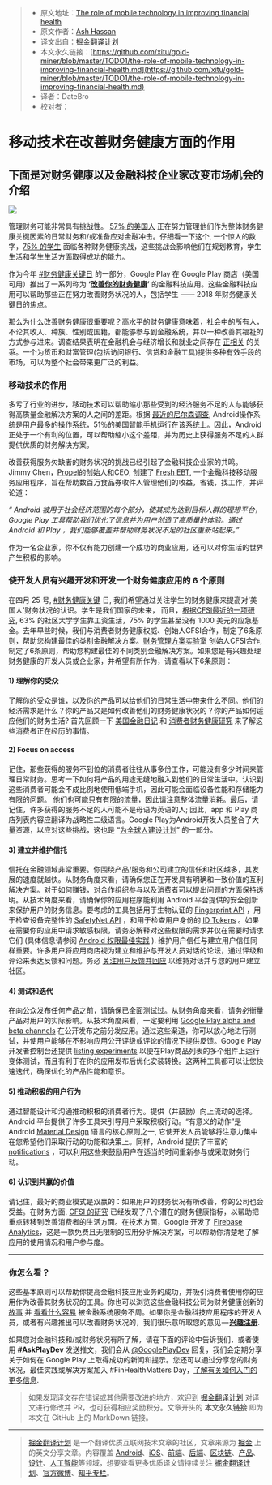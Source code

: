 > * 原文地址：[The role of mobile technology in improving financial health](https://medium.com/googleplaydev/the-role-of-mobile-technology-in-improving-financial-health-f42b509f0433)
> * 原文作者：[Ash Hassan](https://medium.com/@ashrafh?source=post_header_lockup)
> * 译文出自：[掘金翻译计划](https://github.com/xitu/gold-miner)
> * 本文永久链接：[https://github.com/xitu/gold-miner/blob/master/TODO1/the-role-of-mobile-technology-in-improving-financial-health.md](https://github.com/xitu/gold-miner/blob/master/TODO1/the-role-of-mobile-technology-in-improving-financial-health.md)
> * 译者：DateBro
> * 校对者：

# 移动技术在改善财务健康方面的作用

## 下面是对财务健康以及金融科技企业家改变市场机会的介绍

![](https://cdn-images-1.medium.com/max/800/1*-WmNCV2QgyjVBW42yD1l8Q.png)

管理财务可能非常具有挑战性。 [57% 的美国人](https://cfsinnovation.org/research/consumer-financial-health-study/) 正在努力管理他们作为整体财务健康关键因素的日常财务和/或准备应对金融冲击。仔细看一下这个, 一个惊人的数字，[75% 的学生](https://s3.amazonaws.com/cfsi-innovation-files/wp-content/uploads/2017/12/18203926/CommCollegeJourney-FINAL.pdf) 面临各种财务健康挑战，这些挑战会影响他们在规划教育，学生生活和学生生活方面取得成功的能力。

作为今年 [#财务健康关键日](https://cfsinnovation.org/news/finhealth-matters-day-2/) 的一部分，Google Play 在 Google Play 商店（美国可用）推出了一系列称为 **‘**[**改善你的财务健康**](https://play.google.com/store/apps/collection/promotion_3003206_financial_health_apps_us?e=-EnableAppDetailsPageRedesign)**’** 的金融科技应用。这些金融科技应用可以帮助那些正在努力改善财务状况的人，包括学生 —— 2018 年财务健康关键日的焦点。

那么为什么改善财务健康很重要呢？高水平的财务健康意味着，社会中的所有人，不论其收入、种族、性别或国籍，都能够参与到金融系统，并以一种改善其福祉的方式参与进来。调查结果表明在金融机会与经济增长和就业之间存在 [正相关](http://www.cgap.org/sites/default/files/FocusNote-Financial-Inclusion-and-Development-April-2014.pdf)  的关系。一个为货币和财富管理(包括访问银行、信贷和金融工具)提供多种有效手段的市场，可以为整个社会带来更广泛的利益。

### **移动技术的作用**

多亏了行业的进步，移动技术可以帮助缩小那些受到的经济服务不足的人与能够获得高质量金融解决方案的人之间的差距。根据 [最近的尼尔森调查](http://www.nielsen.com/us/en/insights/news/2016/millennials-are-top-smartphone-users.html), Android操作系统是用户最多的操作系统，51％的美国智能手机运行在该系统上。因此，Android正处于一个有利的位置，可以帮助缩小这个差距，并为历史上获得服务不足的人群提供优质的财务解决方案。

改善获得服务欠缺者的财务状况的挑战已经引起了金融科技企业家的共鸣。Jimmy Chen，[Propel](https://www.joinpropel.com/)的创始人和CEO, 创建了 [Fresh EBT](https://play.google.com/store/apps/details?id=com.propel.ebenefits&hl=en_GB&e=-EnableAppDetailsPageRedesign), 一个金融科技移动服务应用程序，旨在帮助数百万食品券收件人管理他们的收益，省钱，找工作，并评论道：

_“ Android 被用于社会经济范围的每个部分，使其成为达到目标人群的理想平台，Google Play 工具帮助我们优化了信息并为用户创造了高质量的体验。通过 Android 和 Play ，我们能够覆盖并帮助财务状况不足的社区重新站起来。”_

作为一名企业家，你不仅有能力创建一个成功的商业应用，还可以对你生活的世界产生积极的影响。

### **使开发人员有兴趣开发和开发一个财务健康应用的 6 个原则**

在四月 25 号, [#财务健康关键](https://cfsinnovation.org/news/finhealth-matters-day-2/) 日, 我们希望通过关注学生的财务健康来提高对‘美国人’财务状况的认识。学生是我们国家的未来， 而且，[根据CFSI最近的一项研究](https://s3.amazonaws.com/cfsi-innovation-files/wp-content/uploads/2017/12/18203926/CommCollegeJourney-FINAL.pdf), 63% 的社区大学学生靠工资生活，75% 的学生甚至没有 1000 美元的应急基金。去年早些时候，我们与消费者财务健康权威、创始人CFSI合作，制定了6条原则，帮助您构建最佳的类别金融解决方案。[财务管理方案实验室](http://finlab.cfsinnovation.com/) 创始人CFSI合作, 制定了6条原则，帮助您构建最佳的不同类别金融解决方案。如果您是有兴趣处理财务健康的开发人员或企业家，并希望有所作为，请查看以下6条原则：

#### **1) 理解你的受众**

了解你的受众是谁，以及你的产品可以给他们的日常生活中带来什么不同。他们的经济需求是什么？你的产品又是如何改善他们的财务健康状况的？你的产品如何适应他们的财务生活? 首先回顾一下 [美国金融日记](http://www.usfinancialdiaries.org/) 和 [消费者财务健康研究](https://cfsinnovation.org/research/consumer-financial-health-research/) 来了解这些消费者正在经历的事情。

#### **2) Focus on access**

记住，那些获得的服务不到位的消费者往往从事多份工作，可能没有多少时间来管理日常财务。思考一下如何将产品的用途无缝地融入到他们的日常生活中。认识到这些消费者可能会不成比例地使用低端手机，因此可能会面临设备性能和存储能力有限的问题。 他们也可能只有有限的流量，因此请注意整体流量消耗。最后，请记住，许多获得的服务不足的人可能不是母语为英语的人; 因此，app 和 Play 商店列表内容应翻译为战略性二级语言。Google Play为Android开发人员整合了大量资源，以应对这些挑战，这也是 “[为全球人建设计划](https://developer.android.com/topic/billions/index.html)” 的一部分。

#### **3) 建立并维护信托**

信托在金融领域非常重要。你围绕产品/服务和公司建立的信任和社区越多，其发展的速度就越快。从财务角度来看，请确保您正在开发具有明确和一致价值的互利解决方案。对于如何赚钱，对合作组织参与以及消费者可以提出问题的方面保持透明。从技术角度来看，请确保你的应用程序能利用 Android 平台提供的安全创新来保护用户的财务信息。要考虑的工具包括用于生物认证的 [Fingerprint API](https://developer.android.com/about/versions/marshmallow/android-6.0.html) ，用于检查设备完整性的 [SafetyNet API](https://developer.android.com/training/safetynet/index.html) ，和用于检查用户身份的 [ID Tokens](https://developers.google.com/identity/smartlock-passwords/android/idtoken-auth) 。如果在需要你的应用中请求敏感权限，请务必解释对这些权限的需求并仅在需要时请求它们 (具体信息请参阅 [ Android 权限最佳实践](https://developer.android.com/training/permissions/usage-notes.html) ). 维护用户信任与建立用户信任同样重要。许多用户将应用商店视为建立和维护与开发人员对话的论坛，通过评级和评论来表达反馈和问题。务必 [关注用户反馈并回应](https://support.google.com/googleplay/android-developer/answer/138230?hl=en) 以维持对话并与您的用户建立社区。

#### **4) 测试和迭代**

在向公众发布任何产品之前，请确保已全面测试过。从财务角度来看，请务必衡量产品对用户的实际影响。从技术角度来看，一定要利用 [Google Play alpha and beta channels](https://developer.android.com/distribute/best-practices/launch/beta-tests.html) 在公开发布之前分发应用。通过这些渠道，你可以放心地进行测试，并使用户能够在不影响应用公开评级或评论的情况下提供反馈。Google Play 开发者控制台还提供 [listing experiments](https://support.google.com/googleplay/android-developer/answer/6227309?hl=en&ref_topic=7046704) 以便在Play商品列表的多个组件上运行变体测试，而且有利于在你的应用发布后优化安装转换。这两种工具都可以让您快速迭代，确保优化的产品性能和意识。

#### **​5) 推动积极的用户行为**

通过智能设计和沟通推动积极的消费者行为。提供（并鼓励）向上流动的选择。Android 平台提供了许多工具来引导用户采取积极行动。“有意义的动作”是 Android [Material Design](https://material.io/guidelines/#introduction-principles) 语言的核心原则之一, 它使开发人员能够将注意力集中在您希望他们采取行动的功能和决策上。同样，Android 提供了丰富的 [notifications](https://developer.android.com/guide/topics/ui/notifiers/notifications.html) ，可以利用这些来鼓励用户在适当的时间重新参与或采取财务行动。

#### **6) 认识到共赢的价值**

请记住，最好的商业模式是双赢的：如果用户的财务状况有所改善，你的公司也会受益。在财务方面, [CFSI 的研究](https://cfsinnovation.org/research/eight-ways-to-measure-financial-health/) 已经发现了八个潜在的财务健康指标，以帮助把重点转移到改善消费者的生活方面。在技术方面，Google 开发了 [Firebase Analytics](https://firebase.google.com/docs/analytics/)，这是一款免费且无限制的应用分析解决方案，可以帮助你清楚地了解应用的使用情况和用户参与度。

* * *

### **你怎么看？**

这些基本原则可以帮助你提高金融科技应用业务的成功，并吸引消费者使用你的应用作为改善其财务状况的工具。你也可以浏览这些金融科技公司为财务健康创新的 [故事](http://finlab.cfsinnovation.com/wp-content/uploads/2016/10/FinLab-Brief-Profiles-in-Innovation_Final.pdf) 并 [看看什么容易](https://www.youtube.com/watch?v=1_PYAYgymGo) 被金融系统服务不周。如果你是金融科技应用程序的开发人员，或者有兴趣推出可以改善财务状况的，我们很乐意听取您的意见 — [**兴趣注册**](https://docs.google.com/forms/d/1Vx8IVmahp4O_ndRrCHco-foZbufqk6-t-EXCnJcrhRc/edit?ts=5addc2c7).

如果您对金融科技和/或财务状况有所了解，请在下面的评论中告诉我们，或者使用 **#AskPlayDev** 发送推文，我们会从 [@GooglePlayDev](http://twitter.com/googleplaydev) 回复，我们会定期分享关于如何在 Google Play 上取得成功的新闻和提示。您还可以通过分享您的财务状况，最佳实践或解决方案加入 #FinHealthMatters Day，[了解有关如何入门的更多信息](https://cfsinnovation.org/news/finhealth-matters-day-2/?utm_campaign=Public&utm_medium=email&_hsenc=p2ANqtz-_JYDMJaNFo7c56_ykZ0S9XoPU1jI_xfCYA-urQAr02xf90gMmJA0HxbPV1d1a53GXUIOUXhsnSZE621Nyjv_qO1DDP6Q&_hsmi=61995743&utm_content=61995743&utm_source=hs_email&hsCtaTracking=2d24a17e-073c-4de2-af74-2e55887f880f%7C53ddabcc-a46f-4f45-a410-61f272b3f5c2).

> 如果发现译文存在错误或其他需要改进的地方，欢迎到 [掘金翻译计划](https://github.com/xitu/gold-miner) 对译文进行修改并 PR，也可获得相应奖励积分。文章开头的 **本文永久链接** 即为本文在 GitHub 上的 MarkDown 链接。


---

> [掘金翻译计划](https://github.com/xitu/gold-miner) 是一个翻译优质互联网技术文章的社区，文章来源为 [掘金](https://juejin.im) 上的英文分享文章。内容覆盖 [Android](https://github.com/xitu/gold-miner#android)、[iOS](https://github.com/xitu/gold-miner#ios)、[前端](https://github.com/xitu/gold-miner#前端)、[后端](https://github.com/xitu/gold-miner#后端)、[区块链](https://github.com/xitu/gold-miner#区块链)、[产品](https://github.com/xitu/gold-miner#产品)、[设计](https://github.com/xitu/gold-miner#设计)、[人工智能](https://github.com/xitu/gold-miner#人工智能)等领域，想要查看更多优质译文请持续关注 [掘金翻译计划](https://github.com/xitu/gold-miner)、[官方微博](http://weibo.com/juejinfanyi)、[知乎专栏](https://zhuanlan.zhihu.com/juejinfanyi)。
